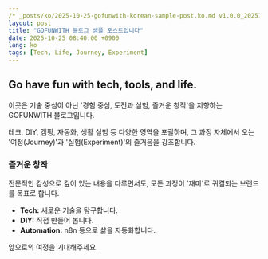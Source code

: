 ```yaml
---
/* _posts/ko/2025-10-25-gofunwith-korean-sample-post.ko.md v1.0.0_202510250840 */
layout: post
title: "GOFUNWITH 블로그 샘플 포스트입니다"
date: 2025-10-25 08:40:00 +0900
lang: ko
tags: [Tech, Life, Journey, Experiment]
---
```


## Go have fun with tech, tools, and life.

이곳은 기술 중심이 아닌 '경험 중심, 도전과 실험, 즐거운 창작'을 지향하는 GOFUNWITH 블로그입니다.

테크, DIY, 캠핑, 자동화, 생활 실험 등 다양한 영역을 포괄하며, 그 과정 자체에서 오는 '여정(Journey)'과 '실험(Experiment)'의 즐거움을 강조합니다.

### 즐거운 창작

전문적인 감성으로 깊이 있는 내용을 다루면서도, 모든 과정이 '재미'로 귀결되는 브랜드를 목표로 합니다.

- **Tech:** 새로운 기술을 탐구합니다.
- **DIY:** 직접 만들어 봅니다.
- **Automation:** n8n 등으로 삶을 자동화합니다.

앞으로의 여정을 기대해주세요.
